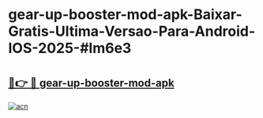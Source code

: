 # gear-up-booster-mod-apk-Baixar-Gratis-Ultima-Versao-Para-Android-IOS-2025-#lm6e3

# <h2><a href="https://ainizakaria.my?title=gear-up-booster-mod-apk&ref=25M">🔗👉 🔴 gear-up-booster-mod-apk</a></h2>

[![acn](https://github.com/user-attachments/assets/0f9c940e-d8b0-45ae-aac7-cd30a18b3e1c)](https://ainizakaria.my?title=gear-up-booster-mod-apk&ref=25M)

